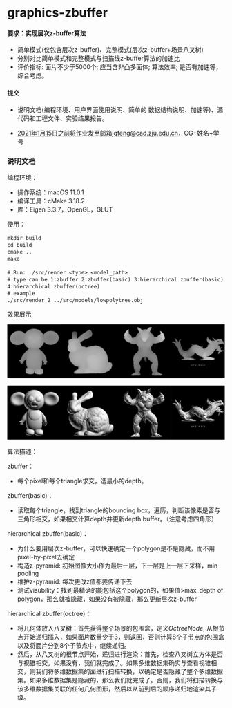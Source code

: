 # graphics-zbuffer

#### 要求：实现层次z-buffer算法

- 简单模式(仅包含层次z-buffer)、完整模式(层次z-buffer+场景八叉树)
- 分别对比简单模式和完整模式与扫描线z-buffer算法的加速比
- 评价指标: 面片不少于5000个; 应当含非凸多面体; 算法效率; 是否有加速等，综合考虑。

#### 提交

- 说明文档(编程环境、用户界面使用说明、简单的 数据结构说明、加速等)、源代码和工程文件、实验结果报告。

- 2021年1月15日之前将作业发至邮箱jqfeng@cad.zju.edu.cn，CG+姓名+学号



### 说明文档

编程环境：

- 操作系统：macOS 11.0.1
- 编译工具：cMake 3.18.2
- 库：Eigen 3.3.7，OpenGL，GLUT



使用：

```shell
mkdir build
cd build
cmake ..
make

# Run: ./src/render <type> <model_path>
# type can be 1:zbuffer 2:zbuffer(basic) 3:hierarchical zbuffer(basic) 4:hierarchical zbuffer(octree)
# example
./src/render 2 ../src/models/lowpolytree.obj
```



效果展示

![depth](img/depth.png)

![diffuse](img/diffuse.png)



算法描述：

zbuffer：

- 每个pixel和每个triangle求交，选最小的depth。

zbuffer(basic)：

- 读取每个triangle，找到triangle的bounding box，遍历，判断该像素是否与三角形相交，如果相交计算depth并更新depth buffer。（注意考虑四角形）

hierarchical zbuffer(basic)：

- 为什么要用层次z-buffer，可以快速确定一个polygon是不是隐藏，而不用pixel-by-pixel去确定
- 构造z-pyramid: 初始图像大小作为最后一层，下一层是上一层下采样，min pooling
- 维护z-pyramid: 每次更改z值都要传递下去
- 测试visubility：找到最精确的能包括这个polygon的，如果值>max_depth of polygon，那么就被隐藏，如果没有被隐藏，那么更新层次z-buffer

hierarchical zbuffer(octree)：

- 将几何体放入八叉树：首先获得整个场景的包围盒，定义*OctreeNode*, 从根节点开始递归插入，如果面片数量少于3，则返回，否则计算8个子节点的包围盒以及将面片分到8个子节点中，继续递归。
- 然后，从八叉树的根节点开始，递归进行渲染：首先，检查八叉树立方体是否与视锥相交。如果没有，我们就完成了。如果多维数据集确实与查看视锥相交，则我们将多维数据集的面进行扫描转换，以确定是否隐藏了整个多维数据集。如果多维数据集是隐藏的，那么我们就完成了。否则，我们将扫描转换与该多维数据集关联的任何几何图形，然后以从前到后的顺序递归地渲染其子级。



